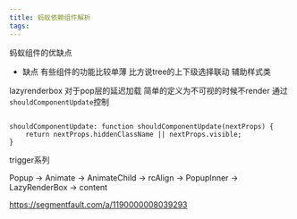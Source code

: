 ```yaml
---
title: 蚂蚁依赖组件解析
tags:
---
```



蚂蚁组件的优缺点

- 缺点
    有些组件的功能比较单薄
    比方说tree的上下级选择联动
    辅助样式类





lazyrenderbox
对于pop层的延迟加载
简单的定义为不可视的时候不render
通过`shouldComponentUpdate`控制
```JavasSript

shouldComponentUpdate: function shouldComponentUpdate(nextProps) {
    return nextProps.hiddenClassName || nextProps.visible;
}

```


trigger系列

Popup -> Animate -> AnimateChild -> rcAlign -> PopupInner -> LazyRenderBox -> content

https://segmentfault.com/a/1190000008039293


